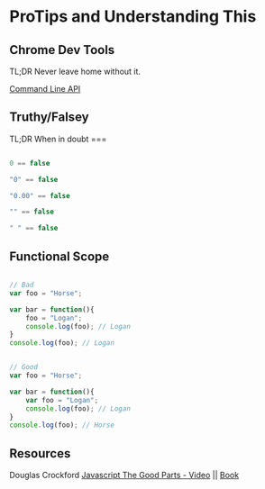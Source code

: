ProTips and Understanding This
==============================

Chrome Dev Tools
----------------
TL;DR Never leave home without it.

[Command Line API](http://getfirebug.com/wiki/index.php/Command_Line_API#.240)

Truthy/Falsey
-------------
TL;DR When in doubt ===

```javascript

0 == false

"0" == false

"0.00" == false

"" == false

" " == false

```

Functional Scope
----------------

```javascript

// Bad
var foo = "Horse";

var bar = function(){
    foo = "Logan";
    console.log(foo); // Logan
}
console.log(foo); // Logan


// Good
var foo = "Horse";

var bar = function(){
    var foo = "Logan";
    console.log(foo); // Logan
}
console.log(foo); // Horse

```

Resources
---------

Douglas Crockford
[Javascript The Good Parts - Video](http://vimeo.com/8691412) || [Book](http://shop.oreilly.com/product/9780596517748.do)
